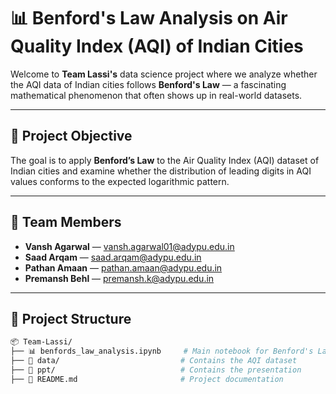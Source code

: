 # 📊 Benford's Law Analysis on Air Quality Index (AQI) of Indian Cities

Welcome to **Team Lassi's** data science project where we analyze whether the AQI data of Indian cities follows **Benford's Law** — a fascinating mathematical phenomenon that often shows up in real-world datasets.

---

## 🚀 Project Objective

The goal is to apply **Benford’s Law** to the Air Quality Index (AQI) dataset of Indian cities and examine whether the distribution of leading digits in AQI values conforms to the expected logarithmic pattern.

---

## 👥 Team Members

- **Vansh Agarwal** — [vansh.agarwal01@adypu.edu.in](mailto:vansh.agarwal01@adypu.edu.in)  
- **Saad Arqam** — [saad.arqam@adypu.edu.in](mailto:saad.arqam@adypu.edu.in)  
- **Pathan Amaan** — [pathan.amaan@adypu.edu.in](mailto:pathan.amaan@adypu.edu.in)  
- **Premansh Behl** — [premansh.k@adypu.edu.in](mailto:premansh.k@adypu.edu.in)

---

## 📁 Project Structure

```bash
📦 Team-Lassi/
├── 📊 benfords_law_analysis.ipynb     # Main notebook for Benford's Law Analysis
├── 📂 data/                           # Contains the AQI dataset
├── 📂 ppt/                            # Contains the presentation
├── 📄 README.md                       # Project documentation

